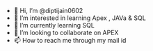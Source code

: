 - 👋 Hi, I’m @diptijain0602
- 👀 I’m interested in learning Apex , JAVa & SQL
- 🌱 I’m currently learning SQL
- 💞️ I’m looking to collaborate on APEX
- 📫 How to reach me through my mail id 

<!---
diptijain0602/diptijain0602 is a ✨ special ✨ repository because its `README.md` (this file) appears on your GitHub profile.
You can click the Preview link to take a look at your changes.
--->
